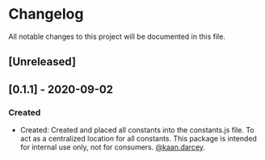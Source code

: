 # Changelog

All notable changes to this project will be documented in this file.

## [Unreleased]

## [0.1.1] - 2020-09-02

### Created

- Created: Created and placed all constants into the constants.js file. To act as a centralized location for all constants. This package is intended for internal use only, not for consumers. [@kaan.darcey](https://github.com/KDarcey).
